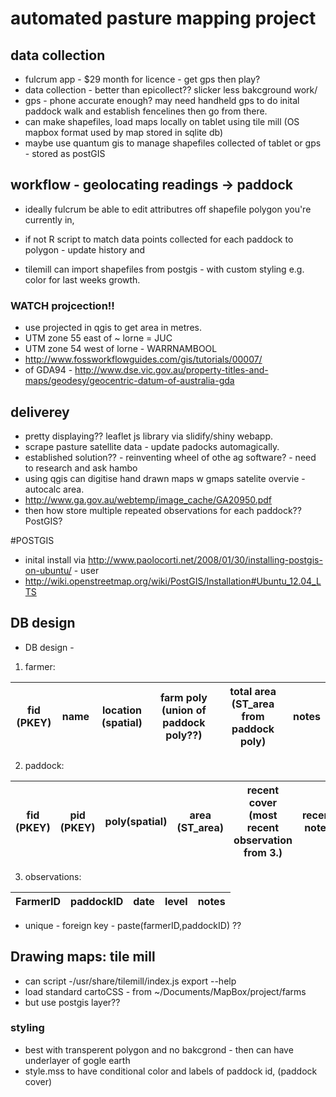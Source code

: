 # automated pasture mapping project

## data collection
- fulcrum app - $29 month for licence - get gps then play?
- data collection - better than epicollect?? slicker less bakcground work/
- gps - phone accurate enough? may need handheld gps to do inital paddock walk and establish fencelines then go from there.
- can make shapefiles, load maps locally on tablet using tile mill (OS mapbox format used by map stored in sqlite db)
- maybe use quantum gis to manage shapefiles collected of tablet or gps - stored as postGIS

## workflow - geolocating readings -> paddock
- ideally fulcrum be able to edit attributres off shapefile polygon you're currently in, 
- if not R script to match data points collected for each paddock to polygon - update history and 

- tilemill can import shapefiles from postgis - with custom styling e.g. color for last weeks growth.


### WATCH projcection!!
- use projected in qgis to get area in metres.
- UTM zone 55 east of ~ lorne = JUC
- UTM zone 54 west of lorne - WARRNAMBOOL
- http://www.fossworkflowguides.com/gis/tutorials/00007/
- of GDA94 - http://www.dse.vic.gov.au/property-titles-and-maps/geodesy/geocentric-datum-of-australia-gda

## deliverey
- pretty displaying?? leaflet js library via slidify/shiny webapp.
- scrape pasture satellite data - update padocks automagically.
- established solution?? - reinventing wheel of othe ag software? - need to research and ask hambo
- using qgis can digitise hand drawn maps w gmaps satelite overvie - autocalc area.
- http://www.ga.gov.au/webtemp/image_cache/GA20950.pdf
- then how store multiple repeated observations for each paddock?? PostGIS?

#POSTGIS
- inital install via http://www.paolocorti.net/2008/01/30/installing-postgis-on-ubuntu/ - user 
- http://wiki.openstreetmap.org/wiki/PostGIS/Installation#Ubuntu_12.04_LTS

## DB design
- DB design - 
1.	farmer: 

fid (PKEY)  | name | location (spatial)  | farm poly (union of paddock poly??) | total area (ST_area from paddock poly) | notes
------------|------|---------------------|-------------------------------------|----------------------------------------|------

2.	paddock:

fid (PKEY) | pid (PKEY) | poly(spatial) | area (ST_area) | recent cover (most recent observation from 3.) | recent notes
-----------|------------|---------------|----------------|------------------------------------------------|-------------

3.	observations:

FarmerID  |  paddockID  |  date  |  level  |  notes
----------|-------------|--------|---------|-------


- unique - foreign key - paste(farmerID,paddockID) ?? 

## Drawing maps: tile mill
- can script -/usr/share/tilemill/index.js export --help
- load standard cartoCSS - from ~/Documents/MapBox/project/farms
- but use postgis layer?? 

### styling
- best with transperent polygon and no bakcgrond - then can have underlayer of gogle earth
- style.mss to have conditional color and labels of paddock id, (paddock cover)
